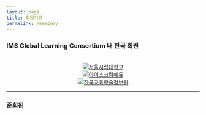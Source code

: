 ```yaml
---
layout: page
title: 회원기관
permalink: /member/
---
```


### IMS Global Learning Consortium 내 한국 회원
<br/>
<div class="row center">
<div class="col-md-4">
<center>
<a href="http://www.uos.ac.kr" target="_blank"><img src="https://user-images.githubusercontent.com/76682529/105304970-3e99ff80-5bff-11eb-977b-3b91aba30a8a.jpg" alt="서울시립대학교">
</a></center></div>
<div class="col-md-4">
<center><a href="http://www.home-learn.co.kr" target="_balnk"><img src="https://user-images.githubusercontent.com/76682529/105304862-38a41e80-5bff-11eb-9ac2-fc3840c3eaea.png" alt="아이스크림에듀"></a></center>
</div>
<div class="col-md-4">
<center><a href="https://www.keris.or.kr" target="_balnk"><img src="https://user-images.githubusercontent.com/76682529/105304819-35a92e00-5bff-11eb-947b-2cea74f0d37e.gif" alt="한국교육학술정보원"></a></center>
</div>
</div>

* * *

### 준회원
